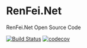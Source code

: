 # RenFei.Net
RenFei.Net Open Source Code

 [![Build Status](https://travis-ci.org/NeilRen/RenFei.Net.svg?branch=master)](https://travis-ci.org/NeilRen/RenFei.Net)
 [![codecov](https://codecov.io/gh/NeilRen/RenFei.Net/branch/master/graph/badge.svg)](https://codecov.io/gh/NeilRen/RenFei.Net)